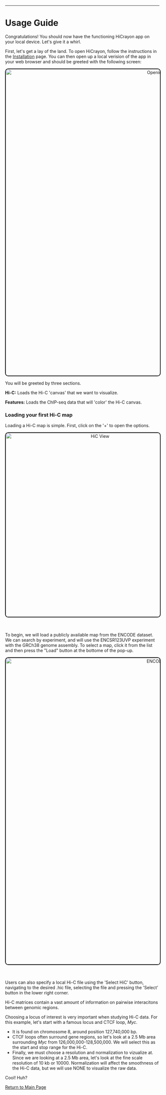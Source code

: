 
-----------------------------------------------------------------
# Usage Guide

Congratulations! You should now have the functioning HiCrayon app on your local device. Let's give it a whirl.

First, let's get a lay of the land. To open HiCrayon, follow the instructions in the [Installation](/www/md_pages/installation.md) page. You can then open up a local verision of the app in your web browser and should be greeted with the following screen: 

<div style="text-align: center;">
  <img src="/www/images/Usage_Guide/Opening_View.png" alt="Opening View" style="border: 2px solid #000000; border-radius: 10px;" width="1000" />
</div>

<!-- ![Opening View](/www/images/Usage_Guide/Opening_View.png) -->

You will be greeted by three sections.

**Hi-C:** Loads the Hi-C 'canvas' that we want to visualize.

**Features:** Loads the ChIP-seq data that will 'color' the Hi-C canvas.

### Loading your first Hi-C map

Loading a Hi-C map is simple. First, click on the '+' to open the options.

<div style="text-align: center;">
  <img src="/www/images/Usage_Guide/HiC_View.png" alt="HiC View" style="border: 2px solid #000000; border-radius: 10px;" width="600" />
</div>

<!-- ![Hi-C View](/www/images/Usage_Guide/HiC_View.png) -->
</br></br>
To begin, we will load a publicly available map from the ENCODE dataset. We can search by experiment, and will use the ENCSR123UVP experiment with the GRCh38 genome assembly. To select a map, click it from the list and then press the "Load" button at the bottome of the pop-up.

<div style="text-align: center;">
  <img src="/www/images/Usage_Guide/ENCODE_View.png" alt="ENCODE View" style="border: 2px solid #000000; border-radius: 10px;" width="1000" />
</div>

<!-- ![ENCODE View](/www/images/Usage_Guide/ENCODE_View.png) -->
</br></br>
Users can also specify a local Hi-C file using the 'Select HiC' button, navigating to the desired .hic file, selecting the file and pressing the 'Select' button in the lower right corner.

Hi-C matrices contain a vast amount of information on pairwise interacitons between genomic regions.

Choosing a locus of interest is very important when studying Hi-C data. For this example, let's start with a famous locus and CTCF loop, *Myc*. 
- It is found on chromosome 8, around position 127,740,000 bp. 
- CTCF loops often surround gene regions, so let's look at a 2.5 Mb area surrounding *Myc* from 126,000,000-128,500,000. We will select this as the start and stop range for the Hi-C.
- Finally, we must choose a resolution and normalization to vizualize at. Since we are looking at a 2.5 Mb area, let's look at the fine scale resolution of 10 kb or 10000. Normalization will affect the smoothness of the Hi-C data, but we will use NONE to visualize the raw data.

Cool! Huh?


[Return to Main Page](/README.md)
